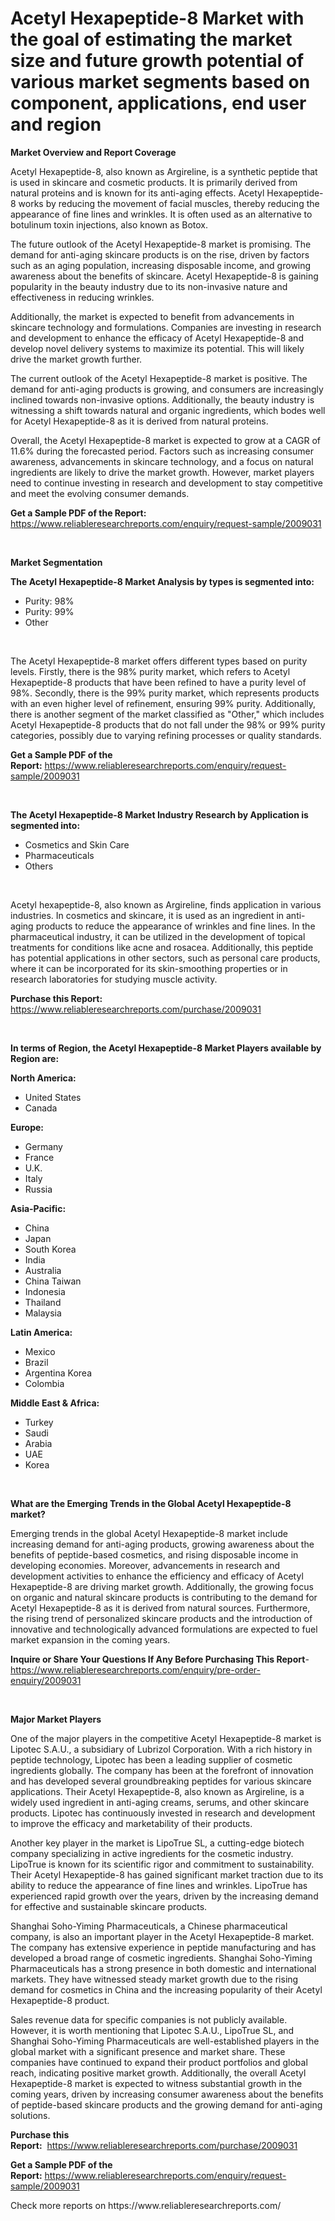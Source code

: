 <p><h1>Acetyl Hexapeptide-8 Market with the goal of estimating the market size and future growth potential of various market segments based on component, applications, end user and region</h1></p><p><strong>Market Overview and Report Coverage</strong></p>
<p><p>Acetyl Hexapeptide-8, also known as Argireline, is a synthetic peptide that is used in skincare and cosmetic products. It is primarily derived from natural proteins and is known for its anti-aging effects. Acetyl Hexapeptide-8 works by reducing the movement of facial muscles, thereby reducing the appearance of fine lines and wrinkles. It is often used as an alternative to botulinum toxin injections, also known as Botox.</p><p>The future outlook of the Acetyl Hexapeptide-8 market is promising. The demand for anti-aging skincare products is on the rise, driven by factors such as an aging population, increasing disposable income, and growing awareness about the benefits of skincare. Acetyl Hexapeptide-8 is gaining popularity in the beauty industry due to its non-invasive nature and effectiveness in reducing wrinkles.</p><p>Additionally, the market is expected to benefit from advancements in skincare technology and formulations. Companies are investing in research and development to enhance the efficacy of Acetyl Hexapeptide-8 and develop novel delivery systems to maximize its potential. This will likely drive the market growth further.</p><p>The current outlook of the Acetyl Hexapeptide-8 market is positive. The demand for anti-aging products is growing, and consumers are increasingly inclined towards non-invasive options. Additionally, the beauty industry is witnessing a shift towards natural and organic ingredients, which bodes well for Acetyl Hexapeptide-8 as it is derived from natural proteins.</p><p>Overall, the Acetyl Hexapeptide-8 market is expected to grow at a CAGR of 11.6% during the forecasted period. Factors such as increasing consumer awareness, advancements in skincare technology, and a focus on natural ingredients are likely to drive the market growth. However, market players need to continue investing in research and development to stay competitive and meet the evolving consumer demands.</p></p>
<p><strong>Get a Sample PDF of the Report:</strong> <a href="https://www.reliableresearchreports.com/enquiry/request-sample/2009031">https://www.reliableresearchreports.com/enquiry/request-sample/2009031</a></p>
<p>&nbsp;</p>
<p><strong>Market Segmentation</strong></p>
<p><strong>The Acetyl Hexapeptide-8 Market Analysis by types is segmented into:</strong></p>
<p><ul><li>Purity: 98%</li><li>Purity: 99%</li><li>Other</li></ul></p>
<p>&nbsp;</p>
<p><p>The Acetyl Hexapeptide-8 market offers different types based on purity levels. Firstly, there is the 98% purity market, which refers to Acetyl Hexapeptide-8 products that have been refined to have a purity level of 98%. Secondly, there is the 99% purity market, which represents products with an even higher level of refinement, ensuring 99% purity. Additionally, there is another segment of the market classified as "Other," which includes Acetyl Hexapeptide-8 products that do not fall under the 98% or 99% purity categories, possibly due to varying refining processes or quality standards.</p></p>
<p><strong>Get a Sample PDF of the Report:</strong>&nbsp;<a href="https://www.reliableresearchreports.com/enquiry/request-sample/2009031">https://www.reliableresearchreports.com/enquiry/request-sample/2009031</a></p>
<p>&nbsp;</p>
<p><strong>The Acetyl Hexapeptide-8 Market Industry Research by Application is segmented into:</strong></p>
<p><ul><li>Cosmetics and Skin Care</li><li>Pharmaceuticals</li><li>Others</li></ul></p>
<p>&nbsp;</p>
<p><p>Acetyl hexapeptide-8, also known as Argireline, finds application in various industries. In cosmetics and skincare, it is used as an ingredient in anti-aging products to reduce the appearance of wrinkles and fine lines. In the pharmaceutical industry, it can be utilized in the development of topical treatments for conditions like acne and rosacea. Additionally, this peptide has potential applications in other sectors, such as personal care products, where it can be incorporated for its skin-smoothing properties or in research laboratories for studying muscle activity.</p></p>
<p><strong>Purchase this Report:</strong>&nbsp; <a href="https://www.reliableresearchreports.com/purchase/2009031">https://www.reliableresearchreports.com/purchase/2009031</a></p>
<p>&nbsp;</p>
<p><strong>In terms of Region, the Acetyl Hexapeptide-8 Market Players available by Region are:</strong></p>
<p>
    <p> <strong> North America: </strong>
        <ul>
            <li>United States</li>
            <li>Canada</li>
        </ul>
        </p> 
    <p> <strong> Europe: </strong>
        <ul>
            <li>Germany</li>
            <li>France</li>
            <li>U.K.</li>
            <li>Italy</li>
            <li>Russia</li>
        </ul>
        </p> 
    <p> <strong> Asia-Pacific: </strong>
        <ul>
            <li>China</li>
            <li>Japan</li>
            <li>South Korea</li>
            <li>India</li>
            <li>Australia</li>
            <li>China Taiwan</li>
            <li>Indonesia</li>
            <li>Thailand</li>
            <li>Malaysia</li>
        </ul>
        </p> 
    <p> <strong> Latin America: </strong>
        <ul>
            <li>Mexico</li>
            <li>Brazil</li>
            <li>Argentina Korea</li>
            <li>Colombia</li>
        </ul>
        </p> 
    <p> <strong> Middle East & Africa: </strong>
        <ul>
            <li>Turkey</li>
            <li>Saudi</li>
            <li>Arabia</li>
            <li>UAE</li>
            <li>Korea</li>
        </ul>
    </p>
    </p>
<p>&nbsp;</p>
<p><strong>What are the Emerging Trends in the Global Acetyl Hexapeptide-8 market?</strong></p>
<p><p>Emerging trends in the global Acetyl Hexapeptide-8 market include increasing demand for anti-aging products, growing awareness about the benefits of peptide-based cosmetics, and rising disposable income in developing economies. Moreover, advancements in research and development activities to enhance the efficiency and efficacy of Acetyl Hexapeptide-8 are driving market growth. Additionally, the growing focus on organic and natural skincare products is contributing to the demand for Acetyl Hexapeptide-8 as it is derived from natural sources. Furthermore, the rising trend of personalized skincare products and the introduction of innovative and technologically advanced formulations are expected to fuel market expansion in the coming years.</p></p>
<p><strong>Inquire or Share Your Questions If Any Before Purchasing This Report</strong>- <a href="https://www.reliableresearchreports.com/enquiry/pre-order-enquiry/2009031">https://www.reliableresearchreports.com/enquiry/pre-order-enquiry/2009031</a></p>
<p>&nbsp;</p>
<p><strong>Major Market Players</strong></p>
<p><p>One of the major players in the competitive Acetyl Hexapeptide-8 market is Lipotec S.A.U., a subsidiary of Lubrizol Corporation. With a rich history in peptide technology, Lipotec has been a leading supplier of cosmetic ingredients globally. The company has been at the forefront of innovation and has developed several groundbreaking peptides for various skincare applications. Their Acetyl Hexapeptide-8, also known as Argireline, is a widely used ingredient in anti-aging creams, serums, and other skincare products. Lipotec has continuously invested in research and development to improve the efficacy and marketability of their products.</p><p>Another key player in the market is LipoTrue SL, a cutting-edge biotech company specializing in active ingredients for the cosmetic industry. LipoTrue is known for its scientific rigor and commitment to sustainability. Their Acetyl Hexapeptide-8 has gained significant market traction due to its ability to reduce the appearance of fine lines and wrinkles. LipoTrue has experienced rapid growth over the years, driven by the increasing demand for effective and sustainable skincare products.</p><p>Shanghai Soho-Yiming Pharmaceuticals, a Chinese pharmaceutical company, is also an important player in the Acetyl Hexapeptide-8 market. The company has extensive experience in peptide manufacturing and has developed a broad range of cosmetic ingredients. Shanghai Soho-Yiming Pharmaceuticals has a strong presence in both domestic and international markets. They have witnessed steady market growth due to the rising demand for cosmetics in China and the increasing popularity of their Acetyl Hexapeptide-8 product.</p><p>Sales revenue data for specific companies is not publicly available. However, it is worth mentioning that Lipotec S.A.U., LipoTrue SL, and Shanghai Soho-Yiming Pharmaceuticals are well-established players in the global market with a significant presence and market share. These companies have continued to expand their product portfolios and global reach, indicating positive market growth. Additionally, the overall Acetyl Hexapeptide-8 market is expected to witness substantial growth in the coming years, driven by increasing consumer awareness about the benefits of peptide-based skincare products and the growing demand for anti-aging solutions.</p></p>
<p><strong>Purchase this Report:</strong>&nbsp;&nbsp;<a href="https://www.reliableresearchreports.com/purchase/2009031">https://www.reliableresearchreports.com/purchase/2009031</a></p>
<p></p>
<p><strong>Get a Sample PDF of the Report:</strong>&nbsp;<a href="https://www.reliableresearchreports.com/enquiry/request-sample/2009031">https://www.reliableresearchreports.com/enquiry/request-sample/2009031</a></p>
<p>Check more reports on https://www.reliableresearchreports.com/</p>